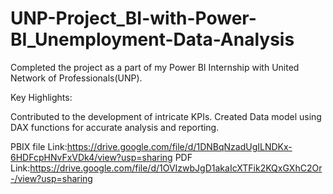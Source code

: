 # UNP-Project_BI-with-Power-BI_Unemployment-Data-Analysis

Completed the project as a part of my Power BI Internship with United Network of Professionals(UNP).

Key Highlights:

Contributed to the development of intricate KPIs.
Created Data model using DAX functions for accurate analysis and reporting.

PBIX file Link:https://drive.google.com/file/d/1DNBqNzadUgILNDKx-6HDFcpHNvFxVDk4/view?usp=sharing
PDF Link:https://drive.google.com/file/d/1OVIzwbJgD1akaIcXTFik2KQxGXhC2Or-/view?usp=sharing
